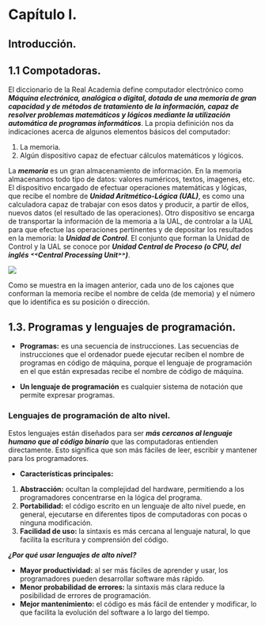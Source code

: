 # Capítulo I.
## Introducción.

## 1.1 Compotadoras.

El diccionario de la Real Academia define computador electrónico como ***Máquina electrónica, analógica o digital, dotada de una memoria de gran capacidad y de métodos de tratamiento de la información, capaz de resolver problemas matemáticos y lógicos mediante la utilización automática de programas informáticos***. La propia definición nos da indicaciones acerca de algunos elementos básicos del computador:

1. La memoria.
2. Algún dispositivo capaz de efectuar cálculos matemáticos y lógicos.

La ***memoria*** es un gran almacenamiento de información. En la memoria almacenamos todo tipo de datos: valores numéricos, textos, imagenes, etc. El dispositivo encargado de efectuar operaciones matemáticas y lógicas, que recibe el nombre de ***Unidad Aritmético-Lógica (UAL)***, es como una calculadora capaz de trabajar con esos datos y producir, a partir de ellos, nuevos datos (el resultado de las operaciones). Otro dispositivo se encarga de transportar la información de la memoria a la UAL, de controlar a la UAL para que efectue las operaciones pertinentes y de depositar los resultados en la memoria: la ***Unidad de Control***. El conjunto que forman la Unidad de Control y la UAL se conoce por ***Unidad Central de Proceso (o CPU, del inglés ˂˂Central Processing Unit˃˃)***.

![](https://github.com/jm-quintas/IntroduccionProgramacionPython/blob/da768d836be47523ff964e2c47899129e90538e6/Chapter_1-3/Memoria_CPU.png)

Como se muestra en la imagen anterior, cada uno de los cajones que conforman la memoria recibe el nombre de celda (de memoria) y el número que lo identifica es su posición o dirección.

## 1.3. Programas y lenguajes de programación.

- **Programas:** es una secuencia de instrucciones. Las secuencias de instrucciones que el ordenador puede ejecutar reciben el nombre de programas en código de máquina, porque el lenguaje de programación en el que están expresadas recibe el nombre de código de máquina.

- **Un lenguaje de programación** es cualquier sistema de notación que permite expresar programas.

### Lenguajes de programación de alto nivel.

Estos lenguajes están diseñados para ser ***más cercanos al lenguaje humano que al código binario*** que las computadoras entienden directamente. Esto significa que son más fáciles de leer, escribir y mantener para los programadores.

- **Características principales:**

1. **Abstracción:** ocultan la complejidad del hardware, permitiendo a los programadores concentrarse en la lógica del programa.
2. **Portabilidad:** el código escrito en un lenguaje de alto nivel puede, en general, ejecutarse en diferentes tipos de computadoras con pocas o ninguna modificación.
3. **Facilidad de uso:** la sintaxis es más cercana al lenguaje natural, lo que facilita la escritura y comprensión del código.

***¿Por qué usar lenguajes de alto nivel?***

- **Mayor productividad:** al ser más fáciles de aprender y usar, los programadores pueden desarrollar software más rápido.
- **Menor probabilidad de errores:** la sintaxis más clara reduce la posibilidad de errores de programación.
- **Mejor mantenimiento:** el código es más fácil de entender y modificar, lo que facilita la evolución del software a lo largo del tiempo.

